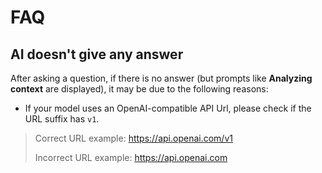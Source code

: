 # FAQ

## AI doesn't give any answer

After asking a question, if there is no answer (but prompts like **Analyzing context** are displayed), it may be due to the following reasons:
- If your model uses an OpenAI-compatible API Url, please check if the URL suffix has `v1`.
> Correct URL example: https://api.openai.com/v1
> 
> Incorrect URL example: https://api.openai.com